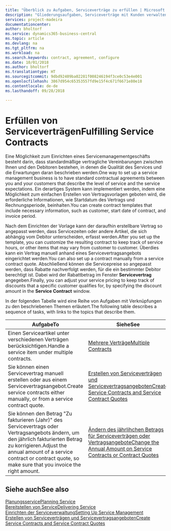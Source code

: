 ```yaml
---
title: "Überblick zu Aufgaben, Serviceverträge zu erfüllen | Microsoft Docs"
description: "Gliederungsaufgaben, Serviceverträge mit Kunden verwalten."
services: project-madeira
documentationcenter: 
author: bholtorf
ms.service: dynamics365-business-central
ms.topic: article
ms.devlang: na
ms.tgt_pltfrm: na
ms.workload: na
ms.search.keywords: contract, agreement, configure
ms.date: 10/01/2018
ms.author: bholtorf
ms.translationtype: HT
ms.sourcegitcommit: 9dbd92409ba02281f008246194f3ce0c53e4e001
ms.openlocfilehash: 3867d954c65353557fd9e15f4c671f6671e80e18
ms.contentlocale: de-de
ms.lasthandoff: 09/28/2018

---
```

# <a name="fulfilling-service-contracts"></a><span data-ttu-id="77f76-103">Erfüllen von Serviceverträgen</span><span class="sxs-lookup"><span data-stu-id="77f76-103">Fulfilling Service Contracts</span></span> 
<span data-ttu-id="77f76-104">Eine Möglichkeit zum Einrichten eines Servicemanagementgeschäfts besteht darin, dass standardmäßige vertragliche Vereinbarungen zwischen Ihnen und den Debitoren bestehen, in denen die Qualität des Services und die Erwartungen daran beschrieben werden.</span><span class="sxs-lookup"><span data-stu-id="77f76-104">One way to set up a service management business is to have standard contractual agreements between you and your customers that describe the level of service and the service expectations.</span></span> <span data-ttu-id="77f76-105">Ein derartiges System kann implementiert werden, indem eine Möglichkeit zum einfachen Erstellen von Vertragsvorlagen geboten wird, die erforderliche Informationen, wie Startdatum des Vertrags und Rechnungsperiode, beinhalten.</span><span class="sxs-lookup"><span data-stu-id="77f76-105">You can create contract templates that include necessary information, such as customer, start date of contract, and invoice period.</span></span>  
  
<span data-ttu-id="77f76-106">Nach dem Einrichten der Vorlage kann der daraufhin erstellbare Vertrag so angepasst werden, dass Servicezeiten oder andere Artikel, die sich abhängig vom Debitor unterscheiden, erfasst werden.</span><span class="sxs-lookup"><span data-stu-id="77f76-106">After you set up the template, you can customize the resulting contract to keep track of service hours, or other items that may vary from customer to customer.</span></span> <span data-ttu-id="77f76-107">Überdies kann ein Vertrag manuell anhand eines Servicevertragsangebots eingerichtet werden.</span><span class="sxs-lookup"><span data-stu-id="77f76-107">You can also set up a contract manually from a service contract quote.</span></span> <span data-ttu-id="77f76-108">Abschließend können die Servicepreise so angepasst werden, dass Rabatte nachverfolgt werden, für die ein bestimmter Debitor berechtigt ist. Dabei wird der Rabattbetrag im Fenster **Servicevertrag** angegeben.</span><span class="sxs-lookup"><span data-stu-id="77f76-108">Finally, you can adjust your service pricing to keep track of discounts that a specific customer qualifies for, by specifying the discount amount in the **Service Contract** window.</span></span>  

<span data-ttu-id="77f76-109">In der folgenden Tabelle wird eine Reihe von Aufgaben mit Verknüpfungen zu den beschriebenen Themen erläutert.</span><span class="sxs-lookup"><span data-stu-id="77f76-109">The following table describes a sequence of tasks, with links to the topics that describe them.</span></span>   
  
|<span data-ttu-id="77f76-110">**Aufgabe**</span><span class="sxs-lookup"><span data-stu-id="77f76-110">**To**</span></span>|<span data-ttu-id="77f76-111">**Siehe**</span><span class="sxs-lookup"><span data-stu-id="77f76-111">**See**</span></span>|  
|------------|-------------|  
|<span data-ttu-id="77f76-112">Einen Serviceartikel unter verschiedenen Verträgen berücksichtigen.</span><span class="sxs-lookup"><span data-stu-id="77f76-112">Handle a service item under multiple contracts.</span></span> | [<span data-ttu-id="77f76-113">Mehrere Verträge</span><span class="sxs-lookup"><span data-stu-id="77f76-113">Multiple Contracts</span></span>](service-multiple-contracts.md)|  
|<span data-ttu-id="77f76-114">Sie können einen Servicevertrag manuell erstellen oder aus einem Servicevertragsangebot.</span><span class="sxs-lookup"><span data-stu-id="77f76-114">Create service contracts either manually, or from a service contract quote.</span></span>| [<span data-ttu-id="77f76-115">Erstellen von Serviceverträgen und Servicevertragsangeboten</span><span class="sxs-lookup"><span data-stu-id="77f76-115">Create Service Contracts and Service Contract Quotes</span></span>](service-how-to-create-service-contracts-and-service-contract-quotes.md)|
|<span data-ttu-id="77f76-116">Sie können den Betrag "Zu fakturieren (Jahr)" des Servicevertrags oder Vertragsangebots ändern, um den jährlich fakturierten Betrag zu korrigieren.</span><span class="sxs-lookup"><span data-stu-id="77f76-116">Adjust the annual amount of a service contract or contract quote, so make sure that you invoice the right amount.</span></span>|[<span data-ttu-id="77f76-117">Ändern des jährlihchen Betrags für Serviceverträgen oder Vertragsangebote</span><span class="sxs-lookup"><span data-stu-id="77f76-117">Change the Annual Amount on Service Contracts or Contract Quotes</span></span>](service-how-to-change-the-annual-amount-on-service-contracts-or-contract-quotes.md)|

## <a name="see-also"></a><span data-ttu-id="77f76-118">Siehe auch</span><span class="sxs-lookup"><span data-stu-id="77f76-118">See also</span></span>
[<span data-ttu-id="77f76-119">Planungsservice</span><span class="sxs-lookup"><span data-stu-id="77f76-119">Planning Service</span></span>](service-plan-service.md)  
[<span data-ttu-id="77f76-120">Bereitstellen von Service</span><span class="sxs-lookup"><span data-stu-id="77f76-120">Delivering Service</span></span>](service-deliver-service.md)  
[<span data-ttu-id="77f76-121">Einrichten der Serviceverwaltung</span><span class="sxs-lookup"><span data-stu-id="77f76-121">Setting Up Service Management</span></span>](service-setup-service.md)  
[<span data-ttu-id="77f76-122">Erstellen von Serviceverträgen und Servicevertragsangeboten</span><span class="sxs-lookup"><span data-stu-id="77f76-122">Create Service Contracts and Service Contract Quotes</span></span>](service-how-to-create-service-contracts-and-service-contract-quotes.md)  

